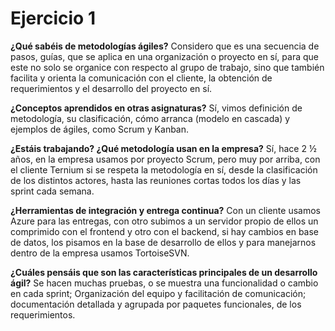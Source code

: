 # Ejercicio 1

**¿Qué sabéis de metodologías ágiles?**
Considero que es una secuencia de pasos, guías, que se aplica en una organización o proyecto en sí, para que este no solo se organice con respecto al grupo de trabajo, sino que también facilita y orienta la comunicación con el cliente, la obtención de requerimientos y el desarrollo del proyecto en sí.

**¿Conceptos aprendidos en otras asignaturas?**
Sí, vimos definición de metodología, su clasificación, cómo arranca (modelo en cascada) y ejemplos de ágiles, como Scrum y Kanban.

**¿Estáis trabajando? ¿Qué metodología usan en la empresa?**
Sí, hace 2 ½ años, en la empresa usamos por proyecto Scrum, pero muy por arriba, con el cliente Ternium si se respeta la metodología en sí, desde la clasificación de los distintos actores, hasta las reuniones cortas todos los días y las sprint cada semana.

**¿Herramientas de integración y entrega continua?**
Con un cliente usamos Azure para las entregas, con otro subimos a un servidor propio de ellos un comprimido con el frontend y otro con el backend, si hay cambios en base de datos, los pisamos en la base de desarrollo de ellos y para manejarnos dentro de la empresa usamos TortoiseSVN.

**¿Cuáles pensáis que son las características principales de un desarrollo ágil?**
Se hacen muchas pruebas, o se muestra una funcionalidad o cambio en cada sprint; Organización del equipo y facilitación de comunicación; documentación detallada y agrupada por paquetes funcionales, de los requerimientos.
